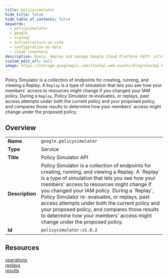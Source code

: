 ```yaml
---
title: policysimulator
hide_title: false
hide_table_of_contents: false
keywords:
  - policysimulator
  - google
  - stackql
  - infrastructure-as-code
  - configuration-as-data
  - cloud inventory
description: Query, deploy and manage Google Cloud Platform (GCP) infrastructure and resources using SQL
custom_edit_url: null
image: https://storage.googleapis.com/stackql-web-assets/blog/stackql-blog-post-featured-image.png
---
```

 Policy Simulator is a collection of endpoints for creating, running, and viewing a Replay. A `Replay` is a type of simulation that lets you see how your members' access to resources might change if you changed your IAM policy. During a `Replay`, Policy Simulator re-evaluates, or replays, past access attempts under both the current policy and your proposed policy, and compares those results to determine how your members' access might change under the proposed policy.  
    

## Overview
<table><tbody>
<tr><td><b>Name</b></td><td><code>google.policysimulator</code></td></tr>
<tr><td><b>Type</b></td><td>Service</td></tr>
<tr><td><b>Title</b></td><td>Policy Simulator API</td></tr>
<tr><td><b>Description</b></td><td> Policy Simulator is a collection of endpoints for creating, running, and viewing a Replay. A `Replay` is a type of simulation that lets you see how your members' access to resources might change if you changed your IAM policy. During a `Replay`, Policy Simulator re-evaluates, or replays, past access attempts under both the current policy and your proposed policy, and compares those results to determine how your members' access might change under the proposed policy.</td></tr>
<tr><td><b>Id</b></td><td><code>policysimulator:v1.0.2</code></td></tr>
</tbody></table>

## Resources
<div class="row">
<div class="providerDocColumn">
<a href="/providers/google/policysimulator/operations/">operations</a><br />
<a href="/providers/google/policysimulator/replays/">replays</a><br />
</div>
<div class="providerDocColumn">
<a href="/providers/google/policysimulator/results/">results</a><br />
</div>
</div>

